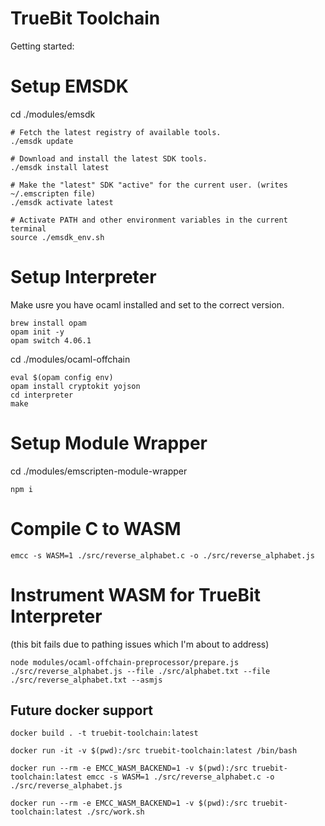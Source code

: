 # TrueBit Toolchain

Getting started:

# Setup EMSDK

cd ./modules/emsdk

```
# Fetch the latest registry of available tools.
./emsdk update

# Download and install the latest SDK tools.
./emsdk install latest

# Make the "latest" SDK "active" for the current user. (writes ~/.emscripten file)
./emsdk activate latest

# Activate PATH and other environment variables in the current terminal
source ./emsdk_env.sh
```

# Setup Interpreter


Make usre you have ocaml installed and set to the correct version.

```
brew install opam  
opam init -y
opam switch 4.06.1
```

cd ./modules/ocaml-offchain

```
eval $(opam config env)
opam install cryptokit yojson
cd interpreter
make
```

# Setup Module Wrapper

cd ./modules/emscripten-module-wrapper

```
npm i
```

# Compile C to WASM

```
emcc -s WASM=1 ./src/reverse_alphabet.c -o ./src/reverse_alphabet.js
```

# Instrument WASM for TrueBit Interpreter  

(this bit fails due to pathing issues which I'm about to address)

```
node modules/ocaml-offchain-preprocessor/prepare.js ./src/reverse_alphabet.js --file ./src/alphabet.txt --file ./src/reverse_alphabet.txt --asmjs
```


## Future docker support


```
docker build . -t truebit-toolchain:latest

docker run -it -v $(pwd):/src truebit-toolchain:latest /bin/bash

docker run --rm -e EMCC_WASM_BACKEND=1 -v $(pwd):/src truebit-toolchain:latest emcc -s WASM=1 ./src/reverse_alphabet.c -o ./src/reverse_alphabet.js

docker run --rm -e EMCC_WASM_BACKEND=1 -v $(pwd):/src truebit-toolchain:latest ./src/work.sh
```